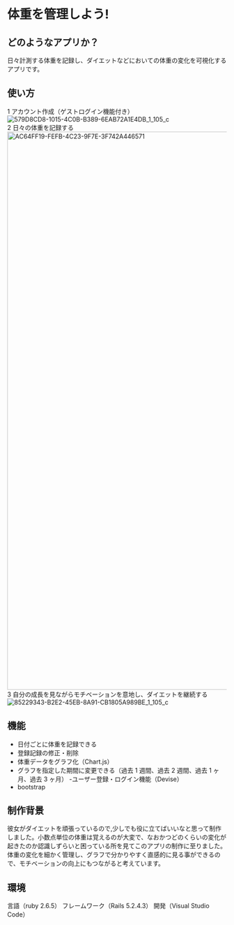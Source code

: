 # 体重を管理しよう!

## どのようなアプリか？

日々計測する体重を記録し、ダイエットなどにおいての体重の変化を可視化するアプリです。

## 使い方

1 アカウント作成（ゲストログイン機能付き）  
![579D8CD8-1015-4C0B-B389-6EAB72A1E4DB_1_105_c](https://user-images.githubusercontent.com/64693238/91593000-5cd63900-e99a-11ea-9e86-33267efe9d51.jpeg)  
2 日々の体重を記録する  
<img width="1278" alt="AC64FF19-FEFB-4C23-9F7E-3F742A446571" src="https://user-images.githubusercontent.com/64693238/91593015-65c70a80-e99a-11ea-9364-d5bc317d9a78.png">  
3 自分の成長を見ながらモチベーションを意地し、ダイエットを継続する  
![85229343-B2E2-45EB-8A91-CB1805A989BE_1_105_c](https://user-images.githubusercontent.com/64693238/91593033-6c558200-e99a-11ea-8f9d-76c2200a64c7.jpeg)

## 機能

- 日付ごとに体重を記録できる
- 登録記録の修正・削除
- 体重データをグラフ化（Chart.js）
- グラフを指定した期間に変更できる（過去 1 週間、過去 2 週間、過去 1 ヶ月、過去 3 ヶ月） -ユーザー登録・ログイン機能（Devise）
- bootstrap

## 制作背景

彼女がダイエットを頑張っているので,少しでも役に立てばいいなと思って制作しました。小数点単位の体重は覚えるのが大変で、なおかつどのくらいの変化が起きたのか認識しずらいと困っている所を見てこのアプリの制作に至りました。  
体重の変化を細かく管理し、グラフで分かりやすく直感的に見る事ができるので、モチベーションの向上にもつながると考えています。

## 環境

言語（ruby 2.6.5）
フレームワーク（Rails 5.2.4.3）
開発（Visual Studio Code）
